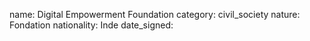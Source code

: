 name: Digital Empowerment Foundation
category: civil_society
nature:  Fondation 
nationality: Inde
date_signed:
    